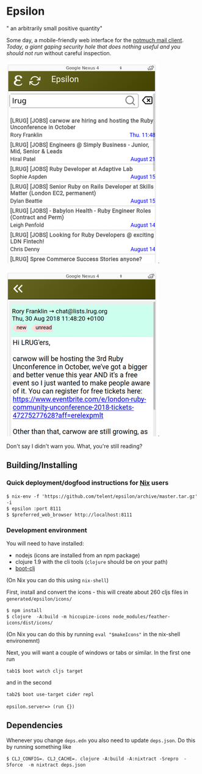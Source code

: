 # Epsilon

" an arbitrarily small positive quantity"

Some day, a mobile-friendly web interface for the 
[notmuch mail client](https://notmuchmail.org/).  *Today, a giant gaping security hole that does nothing useful and you should not run* without careful inspection.

![](doc/search.png)

![](doc/thread.png)

Don't say I didn't warn you.  What, you're still reading?

## Building/Installing

### Quick deployment/dogfood instructions for [Nix](https://nixos.org/nix/) users


```
$ nix-env -f 'https://github.com/telent/epsilon/archive/master.tar.gz' -i
$ epsilon :port 8111
$ $preferred_web_browser http://localhost:8111
```

### Development environment

You will need to have installed:

* nodejs (icons are installed from an npm package)
* clojure 1.9 with the cli tools (`clojure` should be on your path)
* [boot-clj](http://boot-clj.com/)

(On Nix you can do this using `nix-shell`)

First, install and convert the icons - this will create about 260 cljs
files in `generated/epsilon/icons/`

```
$ npm install
$ clojure  -A:build -m hiccupize-icons node_modules/feather-icons/dist/icons/
```

(On Nix you can do this by running `eval "$makeIcons"` in the nix-shell environemnt)


Next, you will want a couple of windows or tabs or similar.  In the first one run

```
tab1$ boot watch cljs target
```

and in the second

```
tab2$ boot use-target cider repl

epsilon.server=> (run {})
```


## Dependencies

Whenever you change `deps.edn` you also need to update `deps.json`.
Do this by running something like

```
$ CLJ_CONFIG=. CLJ_CACHE=. clojure -A:build -A:nixtract -Srepro  -Sforce  -m nixtract deps.json
```
